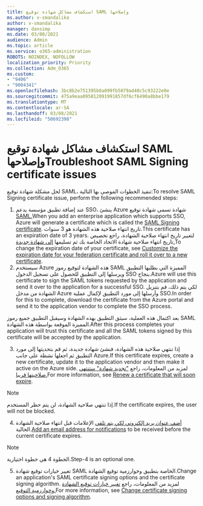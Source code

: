 ```yaml
---
title: استكشاف مشاكل شهادة توقيع SAML وإصلاحها
ms.author: v-smandalika
author: v-smandalika
manager: dansimp
ms.date: 03/08/2021
audience: Admin
ms.topic: article
ms.service: o365-administration
ROBOTS: NOINDEX, NOFOLLOW
localization_priority: Priority
ms.collection: Adm_O365
ms.custom:
- "9406"
- "9004341"
ms.openlocfilehash: 3bc8b2e751395b8a099fb5079ad40c5c93222e0e
ms.sourcegitcommit: 475a9eaa095812091991857df6cf6490a8bbe179
ms.translationtype: MT
ms.contentlocale: ar-SA
ms.lasthandoff: 03/08/2021
ms.locfileid: "50692398"
---
```

# <a name="troubleshoot-saml-signing-certificate-issues"></a><span data-ttu-id="580f5-102">استكشاف مشاكل شهادة توقيع SAML وإصلاحها</span><span class="sxs-lookup"><span data-stu-id="580f5-102">Troubleshoot SAML Signing certificate issues</span></span>

<span data-ttu-id="580f5-103">لحل مشكلة شهادة توقيع SAML، تنفيذ الخطوات الموصى بها التالية:</span><span class="sxs-lookup"><span data-stu-id="580f5-103">To resolve SAML Signing certificate issue, perform the following recommended steps:</span></span>

1. <span data-ttu-id="580f5-104">عند إضافة تطبيق مؤسسة يدعم SSO، ينشئ Azure شهادة تسمى شهادة توقيع [SAML.](https://docs.microsoft.com/azure/active-directory/manage-apps/manage-certificates-for-federated-single-sign-on#auto-generated-certificate-for-gallery-and-non-gallery-applications)</span><span class="sxs-lookup"><span data-stu-id="580f5-104">When you add an enterprise application which supports SSO, Azure will generate a certificate which is called the [SAML Signing certificate](https://docs.microsoft.com/azure/active-directory/manage-apps/manage-certificates-for-federated-single-sign-on#auto-generated-certificate-for-gallery-and-non-gallery-applications).</span></span> <span data-ttu-id="580f5-105">تاريخ انتهاء صلاحية هذه الشهادة هو 3 سنوات.</span><span class="sxs-lookup"><span data-stu-id="580f5-105">This certificate has an expiration date of 3 years.</span></span> <span data-ttu-id="580f5-106">لتغيير تاريخ انتهاء صلاحية الشهادة، راجع تخصيص تاريخ انتهاء صلاحية شهادة الاتحاد الخاصة بك ثم تسليمها [إلى شهادة جديدة.](https://docs.microsoft.com/azure/active-directory/manage-apps/manage-certificates-for-federated-single-sign-on#customize-the-expiration-date-for-your-federation-certificate-and-roll-it-over-to-a-new-certificate)</span><span class="sxs-lookup"><span data-stu-id="580f5-106">To change the expiration date of your certificate, see [Customize the expiration date for your federation certificate and roll it over to a new certificate](https://docs.microsoft.com/azure/active-directory/manage-apps/manage-certificates-for-federated-single-sign-on#customize-the-expiration-date-for-your-federation-certificate-and-roll-it-over-to-a-new-certificate).</span></span>
2. <span data-ttu-id="580f5-107">سيستخدم Azure هذه الشهادة لتوقيع رموز SAML المميزة التي يطلبها التطبيق ويرسلها إلى التطبيق للحصول على تسجيل الدخول SSO بنجاح.</span><span class="sxs-lookup"><span data-stu-id="580f5-107">Azure will use this certificate to sign the SAML tokens requested by the application and send it over to the application for a successful SSO.</span></span> <span data-ttu-id="580f5-108">لكي يتم ذلك، قم بتنزيل الشهادة من مدخل Azure وأرسلها إلى مورد التطبيق لإكمال عملية SSO.</span><span class="sxs-lookup"><span data-stu-id="580f5-108">In order for this to complete, download the certificate from the Azure portal and send it to the application vendor to complete the SSO process.</span></span>

<span data-ttu-id="580f5-109">بعد اكتمال هذه العملية، سيثق التطبيق بهذه الشهادة وسيقبل التطبيق جميع رموز SAML المميزة الموقعة بواسطة هذه الشهادة.</span><span class="sxs-lookup"><span data-stu-id="580f5-109">After this process completes your application will trust this certificate and all the SAML tokens signed by this certificate will be accepted by the application.</span></span>

3. <span data-ttu-id="580f5-110">إذا تنتهي صلاحية هذه الشهادة، فنشئ شهادة جديدة، ثم قم بتحديثها إلى مورد التطبيق ثم اجعلها نشطة على جانب Azure.</span><span class="sxs-lookup"><span data-stu-id="580f5-110">If this certificate expires, create a new certificate, update it to the application vendor and then make it active on the Azure side.</span></span> <span data-ttu-id="580f5-111">لمزيد من المعلومات، راجع ["تجديد شهادة" ستنتهي صلاحيتها قريبا.](https://docs.microsoft.com/azure/active-directory/manage-apps/manage-certificates-for-federated-single-sign-on#renew-a-certificate-that-will-soon-expire)</span><span class="sxs-lookup"><span data-stu-id="580f5-111">For more information, see [Renew a certificate that will soon expire](https://docs.microsoft.com/azure/active-directory/manage-apps/manage-certificates-for-federated-single-sign-on#renew-a-certificate-that-will-soon-expire).</span></span>

> [!NOTE]
> <span data-ttu-id="580f5-112">إذا تنتهي صلاحية الشهادة، لن يتم حظر المستخدم.</span><span class="sxs-lookup"><span data-stu-id="580f5-112">If the certificate expires, the user will not be blocked.</span></span>

4. <span data-ttu-id="580f5-113">[أضف عنوان بريد إلكتروني لكي يتم تلقي](https://docs.microsoft.com/azure/active-directory/manage-apps/manage-certificates-for-federated-single-sign-on#add-email-notification-addresses-for-certificate-expiration) الإعلامات قبل انتهاء صلاحية الشهادة الحالية.</span><span class="sxs-lookup"><span data-stu-id="580f5-113">[Add an email address for notifications](https://docs.microsoft.com/azure/active-directory/manage-apps/manage-certificates-for-federated-single-sign-on#add-email-notification-addresses-for-certificate-expiration) to be received before the current certificate expires.</span></span>

> [!NOTE]
> <span data-ttu-id="580f5-114">الخطوة 4 هي خطوة اختيارية.</span><span class="sxs-lookup"><span data-stu-id="580f5-114">Step-4 is an optional one.</span></span>

5. <span data-ttu-id="580f5-115">تغيير خيارات توقيع شهادة SAML الخاصة بتطبيق وخوارزمية توقيع الشهادة.</span><span class="sxs-lookup"><span data-stu-id="580f5-115">Change an application's SAML certificate signing options and the certificate signing algorithm.</span></span> <span data-ttu-id="580f5-116">لمزيد من المعلومات، راجع [تغيير خيارات توقيع الشهادة وخوارزمية التوقيع.](https://docs.microsoft.com/azure/active-directory/manage-apps/certificate-signing-options)</span><span class="sxs-lookup"><span data-stu-id="580f5-116">For more information, see [Change certificate signing options and signing algorithm](https://docs.microsoft.com/azure/active-directory/manage-apps/certificate-signing-options).</span></span>


